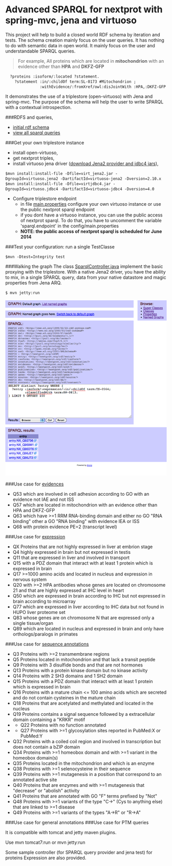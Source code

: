 Advanced SPARQL for nextprot with spring-mvc, jena and virtuoso 
===============================================================

This project will help to build a closed world RDF schema by iteration and tests. The schema creation mainly focus on the user queries. It has nothing to do with semantic data in open world. It mainly focus on the user and understandable SPARQL queries. 
> For example, All proteins which are located in **mitochondrion** with an evidence other than **HPA** and **DKFZ-GFP**
```SPARQL
  ?proteins :isoform/:located ?statement.
    ?statement :in/:childOf term:SL-0173 #Mitochondrion ; 
               :withEvidence/:fromXref/owl:disJointWith :HPA,:DKFZ-GFP
```  


It demonstrates the use of a triplestore (open-virtuoso) with Jena and spring-mvc. The purpose of the schema will help the user to write SPARQL with a contextual introspection.

###RDFS and queries,
* [initial rdf schema](src/main/resources/owl)
* [view all sparql queries](src/test/resources/sparql)

###Get your own triplestore instance 
* install open-virtuoso,
* get nextprot triples, 
* install virtuoso jena driver ([download Jena2 provider and jdbc4  jars](http://virtuoso.openlinksw.com/dataspace/doc/dav/wiki/Main/VOSDownload#Jena%20Provider)),
```shell
$mvn install:install-file -Dfile=virt_jena2.jar -DgroupId=virtuoso.jena2 -DartifactId=virtuoso-jena2 -Dversion=2.10.x
$mvn install:install-file -Dfile=virtjdbc4.jar -DgroupId=virtuoso.jdbc4 -DartifactId=virtuoso-jdbc4 -Dversion=4.0
```
* Configure triplestore endpoint
  * in file [main.properties](src/main/resources/config/main.properties) configure your own virtuoso instance or use the public nextprot sparql endpoint
  * if you dont have a virtuoso instance, you can use the public access of nextprot sparql. To do that, you have to uncomment the variable 'sparql.endpoint' in the config/main.properties
  * __NOTE: the public access of nextprot sparql is scheduled for June 2014__

###Test  your configuration: run a single TestClasse
```shell
$mvn -Dtest=Integrity test
```

###Walking the graph
The class [SparqlController.java](src/main/java/evaletolab/controller/SparqlController.java) implement the basic proxying with the triplestore. With a native Jena2 driver, you have the ability to mix, in a single SPARQL query, data from your native datastore and magic properties from Jena ARQ.
```shell
$ mvn jetty:run
```

![SNORQL](src/main/webapp/resources/img/snorql.png "snorql frontend")

###Use case for [evidences](src/test/evaletolab/rdf/Evidences.java)
 * Q53	which are involved in cell adhesion according to GO with an evidence not IAE and not ISS
 * Q57	which are located in mitochondrion with an evidence other than HPA and DKFZ-GFP
 * Q63	which have >=1 RRM RNA-binding domain and either no GO "RNA binding" other a GO "RNA binding" with evidence IEA or ISS
 * Q68	with protein evidence PE=2 (transcript level)

###Use case for [expression](src/test/evaletolab/rdf/Expression.java)
 * QX  Proteins that are not highly expressed in liver at embrion stage
 * Q4  highly expressed in brain but not expressed in testis
 * Q11 that are expressed in liver and involved in transport 
 * Q15 with a PDZ domain that interact with at least 1 protein which is expressed in brain 
 * Q17 >=1000 amino acids and located in nucleus and expression in nervous system 
 * Q20 with >=2 HPA antibodies whose genes are located on chromosome 21 and that are highly expressed at IHC level in heart
 * Q50 which are expressed in brain according to IHC but not expressed in brain according to microarray
 * Q77 which are expressed in liver according to IHC data but not found in HUPO liver proteome set
 * Q83 whose genes are on chromosome N that are expressed only a single tissue/organ
 * Q89 which are located in nucleus and expressed in brain and only have orthologs/paralogs in primates

###Use case for [sequence annotations](src/test/evaletolab/rdf/Features.java)
 * Q3	Proteins with >=2 transmembrane regions 
 * Q5	Proteins located in mitochondrion and that lack a transit peptide
 * Q9	Proteins with 3 disulfide bonds and that are not hormones 
 * Q13 Proteins with a protein kinase domain but no kinase activity 
 * Q14 Proteins with 2 SH3 domains and 1 SH2 domain 
 * Q15 Proteins with a PDZ domain that interact with at least 1 protein which is expressed in brain 
 * Q16 Proteins with a mature chain <= 100 amino acids which are secreted and do not contain cysteines in the mature chain 
 * Q18 Proteins that are acetylated and methylated and located in the nucleus 
 * Q19 Proteins contains a signal sequence followed by a extracellular domain containing a "KRKR" motif 
 * * Q22 Proteins with no function annotated
 * * Q27 Proteins with >=1 glycosylation sites reported in PubMed:X or PubMed:Y
 * Q32 Proteins with a coiled coil region and involved in transcription but does not contain a bZIP domain
 * Q34 Proteins with >=1 homeobox domain and with >=1 variant in the homeobox domain(s)
 * Q35 Proteins located in the mitochondrion and which is an enzyme
 * Q38 Proteins with >=1 selenocysteine in their sequence
 * Q39 Proteins with >=1 mutagenesis in a position that correspond to an annotated active site
 * Q40 Proteins that are enzymes and with >=1 mutagenesis that "decrease" or "abolish" activity
 * Q41 Proteins that are annotated with GO "F" terms prefixed by "Not"
 * Q48 Proteins with >=1 variants of the type "C->" (Cys to anything else) that are linked to >=1 disease
 * Q49 Proteins with >=1 variants of the types "A->R" or "R->A"

###Use case for general annotations
###Use case for PTM queries


It is compatible with tomcat and jetty maven plugins.

Use
    mvn tomcat7:run
or
    mvn jetty:run

Some sample controller (for SPARQL query provider and jena test) for proteins Expression are also provided.

